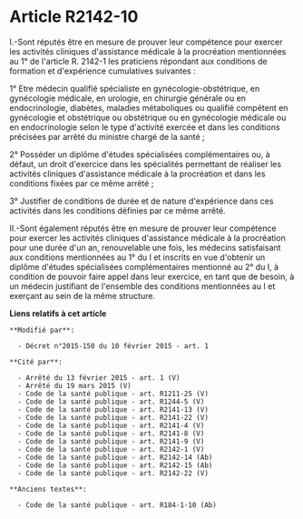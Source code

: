# Article R2142-10

I.-Sont réputés être en mesure de prouver leur compétence pour exercer les activités cliniques d'assistance médicale à la
procréation mentionnées au 1° de l'article R. 2142-1 les praticiens répondant aux conditions de formation et d'expérience
cumulatives suivantes : 

1° Etre médecin qualifié spécialiste en gynécologie-obstétrique, en gynécologie médicale, en urologie, en chirurgie générale
ou en endocrinologie, diabètes, maladies métaboliques ou qualifié compétent en gynécologie et obstétrique ou obstétrique ou
en gynécologie médicale ou en endocrinologie selon le type d'activité exercée et dans les conditions précisées par arrêté du
ministre chargé de la santé ; 

2° Posséder un diplôme d'études spécialisées complémentaires ou, à défaut, un droit d'exercice dans les spécialités
permettant de réaliser les activités cliniques d'assistance médicale à la procréation et dans les conditions fixées par ce
même arrêté ; 

3° Justifier de conditions de durée et de nature d'expérience dans ces activités dans les conditions définies par ce même
arrêté. 

II.-Sont également réputés être en mesure de prouver leur compétence pour exercer les activités cliniques d'assistance
médicale à la procréation pour une durée d'un an, renouvelable une fois, les médecins satisfaisant aux conditions mentionnées
au 1° du I et inscrits en vue d'obtenir un diplôme d'études spécialisées complémentaires mentionné au 2° du I, à condition de
pouvoir faire appel dans leur exercice, en tant que de besoin, à un médecin justifiant de l'ensemble des conditions
mentionnées au I et exerçant au sein de la même structure.

**Liens relatifs à cet article**

	**Modifié par**:

	  - Décret n°2015-150 du 10 février 2015 - art. 1

	**Cité par**:

	  - Arrêté du 13 février 2015 - art. 1 (V)
	  - Arrêté du 19 mars 2015 (V)
	  - Code de la santé publique - art. R1211-25 (V)
	  - Code de la santé publique - art. R1244-5 (V)
	  - Code de la santé publique - art. R2141-13 (V)
	  - Code de la santé publique - art. R2141-22 (V)
	  - Code de la santé publique - art. R2141-4 (V)
	  - Code de la santé publique - art. R2141-8 (V)
	  - Code de la santé publique - art. R2141-9 (V)
	  - Code de la santé publique - art. R2142-1 (V)
	  - Code de la santé publique - art. R2142-14 (Ab)
	  - Code de la santé publique - art. R2142-15 (Ab)
	  - Code de la santé publique - art. R2142-22 (V)

	**Anciens textes**:

	  - Code de la santé publique - art. R184-1-10 (Ab)
